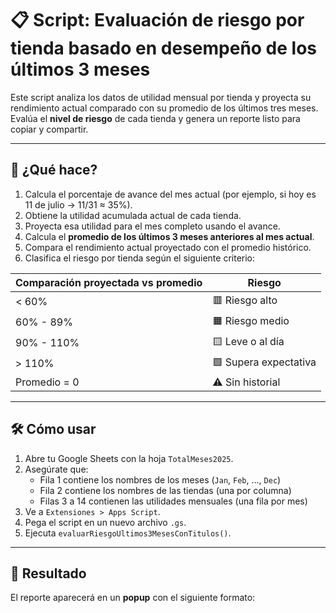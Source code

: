 # 📋 Script: Evaluación de riesgo por tienda basado en desempeño de los últimos 3 meses

Este script analiza los datos de utilidad mensual por tienda y proyecta su rendimiento actual comparado con su promedio de los últimos tres meses. Evalúa el **nivel de riesgo** de cada tienda y genera un reporte listo para copiar y compartir.

---

## 🧩 ¿Qué hace?

1. Calcula el porcentaje de avance del mes actual (por ejemplo, si hoy es 11 de julio → 11/31 ≈ 35%).
2. Obtiene la utilidad acumulada actual de cada tienda.
3. Proyecta esa utilidad para el mes completo usando el avance.
4. Calcula el **promedio de los últimos 3 meses anteriores al mes actual**.
5. Compara el rendimiento actual proyectado con el promedio histórico.
6. Clasifica el riesgo por tienda según el siguiente criterio:

| Comparación proyectada vs promedio | Riesgo               |
|------------------------------------|----------------------|
| < 60%                              | 🟥 Riesgo alto        |
| 60% - 89%                          | 🟧 Riesgo medio       |
| 90% - 110%                         | 🟨 Leve o al día      |
| > 110%                             | 🟩 Supera expectativa |
| Promedio = 0                       | ⚠️ Sin historial      |

---

## 🛠 Cómo usar

1. Abre tu Google Sheets con la hoja `TotalMeses2025`.
2. Asegúrate que:
   - Fila 1 contiene los nombres de los meses (`Jan`, `Feb`, ..., `Dec`)
   - Fila 2 contiene los nombres de las tiendas (una por columna)
   - Filas 3 a 14 contienen las utilidades mensuales (una fila por mes)
3. Ve a `Extensiones > Apps Script`.
4. Pega el script en un nuevo archivo `.gs`.
5. Ejecuta `evaluarRiesgoUltimos3MesesConTitulos()`.

---

## 💬 Resultado

El reporte aparecerá en un **popup** con el siguiente formato:

